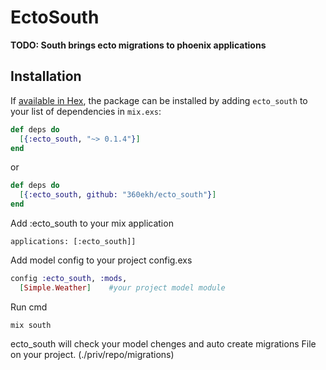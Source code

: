 # EctoSouth

**TODO: South brings ecto migrations to phoenix applications**

## Installation

If [available in Hex](https://hex.pm/docs/publish), the package can be installed
by adding `ecto_south` to your list of dependencies in `mix.exs`:

```elixir
def deps do
  [{:ecto_south, "~> 0.1.4"}]
end
```
or

```elixir
def deps do
  [{:ecto_south, github: "360ekh/ecto_south"}]
end
```

Add :ecto_south to your mix application
```
applications: [:ecto_south]]
```
Add model config to your project config.exs

```elixir
config :ecto_south, :mods,
  [Simple.Weather]    #your project model module
```

Run cmd
```
mix south
```
ecto_south will check your model chenges and auto create migrations File on your project. (./priv/repo/migrations)
